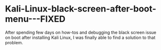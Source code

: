 # Kali-Linux-black-screen-after-boot-menu---FIXED
After spending few days on how-tos and debugging the black screen issue on boot after installing Kali Linux, I was finally able to find a solution to that problem. 
